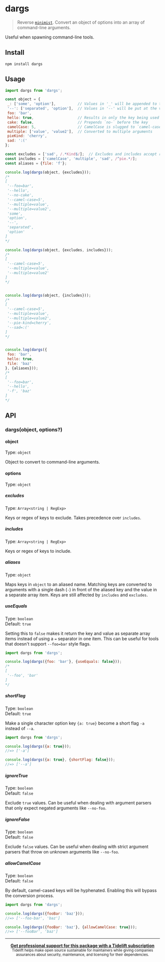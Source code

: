 # dargs

> Reverse [`minimist`](https://github.com/substack/minimist). Convert an object of options into an array of command-line arguments.

Useful when spawning command-line tools.

## Install

```
npm install dargs
```

## Usage

```js
import dargs from 'dargs';

const object = {
 _: ['some', 'option'],          // Values in '_' will be appended to the end of the generated argument list
 '--': ['separated', 'option'],  // Values in '--' will be put at the very end of the argument list after the escape option (`--`)
 foo: 'bar',
 hello: true,                    // Results in only the key being used
 cake: false,                    // Prepends `no-` before the key
 camelCase: 5,                   // CamelCase is slugged to `camel-case`
 multiple: ['value', 'value2'],  // Converted to multiple arguments
 pieKind: 'cherry',
 sad: ':('
};

const excludes = ['sad', /.*Kind$/];  // Excludes and includes accept regular expressions
const includes = ['camelCase', 'multiple', 'sad', /^pie.*/];
const aliases = {file: 'f'};

console.log(dargs(object, {excludes}));
/*
[
 '--foo=bar',
 '--hello',
 '--no-cake',
 '--camel-case=5',
 '--multiple=value',
 '--multiple=value2',
 'some',
 'option',
 '--',
 'separated',
 'option'
]
*/

console.log(dargs(object, {excludes, includes}));
/*
[
 '--camel-case=5',
 '--multiple=value',
 '--multiple=value2'
]
*/


console.log(dargs(object, {includes}));
/*
[
 '--camel-case=5',
 '--multiple=value',
 '--multiple=value2',
 '--pie-kind=cherry',
 '--sad=:('
]
*/


console.log(dargs({
 foo: 'bar',
 hello: true,
 file: 'baz'
}, {aliases}));
/*
[
 '--foo=bar',
 '--hello',
 '-f', 'baz'
]
*/
```

## API

### dargs(object, options?)

#### object

Type: `object`

Object to convert to command-line arguments.

#### options

Type: `object`

##### excludes

Type: `Array<string | RegExp>`

Keys or regex of keys to exclude. Takes precedence over `includes`.

##### includes

Type: `Array<string | RegExp>`

Keys or regex of keys to include.

##### aliases

Type: `object`

Maps keys in `object` to an aliased name. Matching keys are converted to arguments with a single dash (`-`) in front of the aliased key and the value in a separate array item. Keys are still affected by `includes` and `excludes`.

##### useEquals

Type: `boolean`\
Default: `true`

Setting this to `false` makes it return the key and value as separate array items instead of using a `=` separator in one item. This can be useful for tools that doesn't support `--foo=bar` style flags.

```js
import dargs from 'dargs';

console.log(dargs({foo: 'bar'}, {useEquals: false}));
/*
[
 '--foo', 'bar'
]
*/
```

##### shortFlag

Type: `boolean`\
Default: `true`

Make a single character option key `{a: true}` become a short flag `-a` instead of `--a`.

```js
import dargs from 'dargs';

console.log(dargs({a: true}));
//=> ['-a']

console.log(dargs({a: true}, {shortFlag: false}));
//=> ['--a']
```

##### ignoreTrue

Type: `boolean`\
Default: `false`

Exclude `true` values. Can be useful when dealing with argument parsers that only expect negated arguments like `--no-foo`.

##### ignoreFalse

Type: `boolean`\
Default: `false`

Exclude `false` values. Can be useful when dealing with strict argument parsers that throw on unknown arguments like `--no-foo`.

##### allowCamelCase

Type: `boolean`\
Default: `false`

By default, camel-cased keys will be hyphenated. Enabling this will bypass the conversion process.

```js
import dargs from 'dargs';

console.log(dargs({fooBar: 'baz'}));
//=> ['--foo-bar', 'baz']

console.log(dargs({fooBar: 'baz'}, {allowCamelCase: true}));
//=> ['--fooBar', 'baz']
```

---

<div align="center">
 <b>
  <a href="https://tidelift.com/subscription/pkg/npm-dargs?utm_source=npm-dargs&utm_medium=referral&utm_campaign=readme">Get professional support for this package with a Tidelift subscription</a>
 </b>
 <br>
 <sub>
  Tidelift helps make open source sustainable for maintainers while giving companies<br>assurances about security, maintenance, and licensing for their dependencies.
 </sub>
</div>
